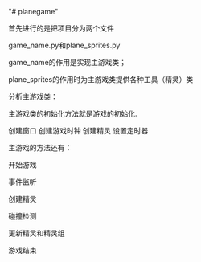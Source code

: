 "# planegame" 

首先进行的是把项目分为两个文件

game_name.py和plane_sprites.py

game_name的作用是实现主游戏类；

plane_sprites的作用时为主游戏类提供各种工具（精灵）类

分析主游戏类：

主游戏类的初始化方法就是游戏的初始化.

创建窗口
创建游戏时钟
创建精灵
设置定时器

主游戏的方法还有：

开始游戏

事件监听

创建精灵

碰撞检测

更新精灵和精灵组

游戏结束
  
